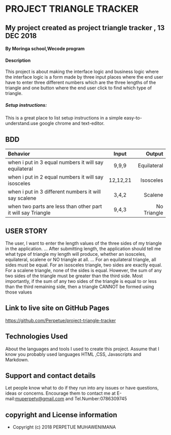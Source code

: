 # PROJECT TRIANGLE TRACKER
##  My project created as project triangle tracker , 13 DEC 2018
#### By Moringa school,Wecode program

#### Description
This project is about making the interface logic and business logic where the interface logic is a form made by three input places where the end user have  to enter three different numbers which are the three lengths of the triangle and one button where the end user click to find which type of triangle. 
##### Setup instructions:
This is a great place to list setup instructions in a simple easy-to-understand.use google chrome and text-editor.
## BDD
| Behavior                                                         | Input     |  Output      |
| :----------------------------------------------------------------| :--------:| -----------: |
| when i put in 3 equal numbers it will say equilateral            | 9,9,9  |    Equilateral  |
| when i put in 2 equal numbers it will say  isosceles             | 12,12,21 |  Isosceles   |
| when i put in 3 different numbers it will say scalene            | 3,4,2  | Scalene      |
| when two parts are less than other part it will say Triangle     | 9,4,3 | No Triangle     |

## USER STORY

 The user, I want to enter the length values of the three sides of my triangle in the application.
 ...
 After submitting length, the application should tell me what type of triangle my length will produce, whether an isosceles, equilateral, scalene or NO triangle at all.
 ...
 For an equilateral triangle, all sides must be equal.
 For an isosceles triangle, two sides are exactly equal.
 For a scalene triangle, none of the sides is equal. However, the sum of any two sides of the triangle must be greater than the third side.
 Most importantly, if the sum of any two sides of the triangle is equal to or less than the third remaining side, then a triangle CANNOT be formed using those values
## Link to live site on GitHub Pages
https://github.com/Perpetue/project-triangle-tracker

## Technologies Used
About the languages and tools I used to create this project. Assume that I know you probably used  languages HTML ,CSS, Javascripts and Markdown.
## Support and contact details
Let people know what to do if they run into any issues or have questions, ideas or concerns.  Encourage them to contact me at E-mail:muperpety@gmail.com and Tel.Number:0786309745
## copyright and License information
 * Copyright (c) 2018 PERPETUE MUHAWENIMANA
